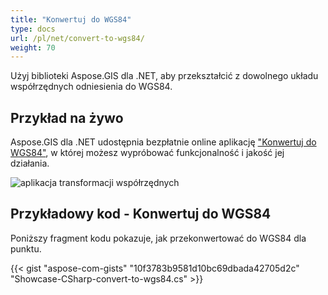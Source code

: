 ```yaml
---
title: "Konwertuj do WGS84"
type: docs
url: /pl/net/convert-to-wgs84/
weight: 70
---
```


Użyj biblioteki Aspose.GIS dla .NET, aby przekształcić z dowolnego układu współrzędnych odniesienia do WGS84.

## **Przykład na żywo**

Aspose.GIS dla .NET udostępnia bezpłatnie online aplikację ["Konwertuj do WGS84"](https://products.aspose.app/gis/transformation/convert-to-wgs84), w której możesz wypróbować funkcjonalność i jakość jej działania.

![aplikacja transformacji współrzędnych](transform-coordinates.png)

## **Przykładowy kod - Konwertuj do WGS84**

Poniższy fragment kodu pokazuje, jak przekonwertować do WGS84 dla punktu.

{{< gist "aspose-com-gists" "10f3783b9581d10bc69dbada42705d2c" "Showcase-CSharp-convert-to-wgs84.cs" >}}

